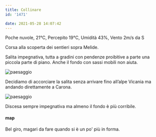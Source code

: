 ```yaml
---
title: Collinare
id: '1471'

date: 2021-05-28 14:07:42
---
```


Poche nuvole, 21°C, Percepito 19°C, Umidità 43%, Vento 2m/s da S

Corsa alla scoperta dei sentieri sopra Melide.

Salita impegnativa, tutta a gradini con pendenze proibitive a parte una piccola parte di piano. Anche il fondo con sassi mobili non aiuta.

![paesaggio](/images/2021/08/IMG_3958_hu500b38201e4b681495db232c3a6e52f2_507867_700x0_resize_q75_box.jpg)

Decidiamo di accorciare la salita senza arrivare fino all’alpe Vicania ma andando direttamente a Carona.

![paesaggio](/images/2021/08/IMG_3957_hu25088a61dfc9dc9bbcdd0ff5a616b753_497917_700x0_resize_q75_box.jpg)

Discesa sempre impegnativa ma almeno il fondo è più corribile.

<!-- ![image](/images/2021/08/20210528-activity-map_huac97a1d419eb02ae2feb1a276f8a5e6b_40276_700x0_resize_box_3.png) -->

#### map

Bel giro, magari da fare quando si è un po' più in forma.
